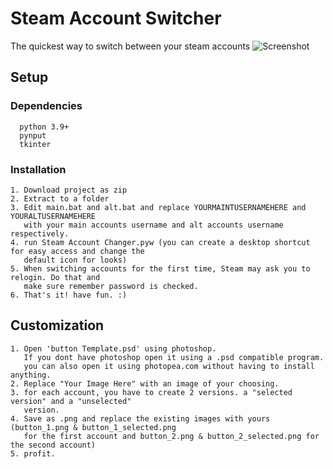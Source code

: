 
# Steam Account Switcher

The quickest way to switch between your steam accounts
![Screenshot](https://imgur.com/a/Ju7d27f)

## Setup

### Dependencies
```
  python 3.9+
  pynput
  tkinter
```
### Installation
    1. Download project as zip
    2. Extract to a folder
    3. Edit main.bat and alt.bat and replace YOURMAINTUSERNAMEHERE and YOURALTUSERNAMEHERE
       with your main accounts username and alt accounts username respectively.
    4. run Steam Account Changer.pyw (you can create a desktop shortcut for easy access and change the
       default icon for looks)
    5. When switching accounts for the first time, Steam may ask you to relogin. Do that and
       make sure remember password is checked.
    6. That's it! have fun. :)
## Customization

    1. Open 'button Template.psd' using photoshop.
       If you dont have photoshop open it using a .psd compatible program.
       you can also open it using photopea.com without having to install anything. 
    2. Replace "Your Image Here" with an image of your choosing.
    3. for each account, you have to create 2 versions. a "selected version" and a "unselected"
       version.
    4. Save as .png and replace the existing images with yours (button_1.png & button_1_selected.png
       for the first account and button_2.png & button_2_selected.png for the second account)
    5. profit.
